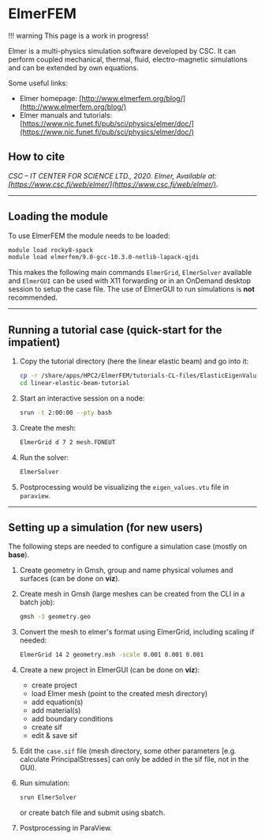 # ElmerFEM

!!! warning
    This page is a work in progress!

Elmer is a multi-physics simulation software developed by CSC. It can perform coupled mechanical, thermal, fluid, electro-magnetic simulations and can be extended by own equations.

Some useful links:

- Elmer homepage: [http://www.elmerfem.org/blog/](http://www.elmerfem.org/blog/)
- Elmer manuals and tutorials: [https://www.nic.funet.fi/pub/sci/physics/elmer/doc/](https://www.nic.funet.fi/pub/sci/physics/elmer/doc/)

## How to cite

*CSC – IT CENTER FOR SCIENCE LTD., 2020. Elmer, Available at: [https://www.csc.fi/web/elmer/](https://www.csc.fi/web/elmer/).*

---

## Loading the module

To use ElmerFEM the module needs to be loaded:

```bash
module load rocky8-spack    
module load elmerfem/9.0-gcc-10.3.0-netlib-lapack-qjdi
```

This makes the following main commands `ElmerGrid`, `ElmerSolver` available and `ElmerGUI` can be used with X11 forwarding or in an OnDemand desktop session to setup the case file. The use of ElmerGUI to run simulations is **not** recommended.

---

## Running a tutorial case (quick-start for the impatient)

1. Copy the tutorial directory (here the linear elastic beam) and go into it:

    ```bash
    cp -r /share/apps/HPC2/ElmerFEM/tutorials-CL-files/ElasticEigenValues/ linear-elastic-beam-tutorial
    cd linear-elastic-beam-tutorial
    ```

2. Start an interactive session on a node:

    ```bash
    srun -t 2:00:00 --pty bash
    ```

3. Create the mesh:

    ```bash
    ElmerGrid d 7 2 mesh.FDNEUT
    ```

4. Run the solver:

    ```bash
    ElmerSolver
    ```

5. Postprocessing would be visualizing the `eigen_values.vtu` file in `paraview`.

---

## Setting up a simulation (for new users)

The following steps are needed to configure a simulation case (mostly on **base**).

1. Create geometry in Gmsh, group and name physical volumes and surfaces (can be done on **viz**).

2. Create mesh in Gmsh (large meshes can be created from the CLI in a batch job):

    ```bash
    gmsh -3 geometry.geo
    ```

3. Convert the mesh to elmer's format using ElmerGrid, including scaling if needed:

    ```bash
    ElmerGrid 14 2 geometry.msh -scale 0.001 0.001 0.001
    ```

4. Create a new project in ElmerGUI (can be done on **viz**):
   - create project  
   - load Elmer mesh (point to the created mesh directory)
   - add equation(s)  
   - add material(s)  
   - add boundary conditions  
   - create sif
   - edit & save sif

5. Edit the `case.sif` file (mesh directory, some other parameters [e.g. calculate PrincipalStresses] can only be added in the sif file, not in the GUI).

6. Run simulation:

    ```bash
    srun ElmerSolver 
    ```

    or create batch file and submit using sbatch.

7. Postprocessing in ParaView.
